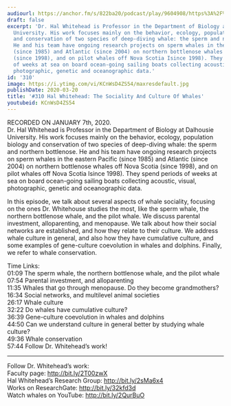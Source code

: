 ```yaml
---
audiourl: https://anchor.fm/s/822ba20/podcast/play/9604908/https%3A%2F%2Fd3ctxlq1ktw2nl.cloudfront.net%2Fproduction%2F2020-0-10%2F42869622-44100-2-e3c075a973407.m4a
draft: false
excerpt: 'Dr. Hal Whitehead is Professor in the Department of Biology at Dalhousie
  University. His work focuses mainly on the behavior, ecology, population biology
  and conservation of two species of deep-diving whale: the sperm and northern bottlenose.
  He and his team have ongoing research projects on sperm whales in the eastern Pacific
  (since 1985) and Atlantic (since 2004) on northern bottlenose whales off Nova Scotia
  (since 1998), and on pilot whales off Nova Scotia Isince 1998). They spend periods
  of weeks at sea on board ocean-going sailing boats collecting acoustic, visual,
  photographic, genetic and oceanographic data.'
id: '310'
image: https://i.ytimg.com/vi/KCnWsD4ZS54/maxresdefault.jpg
publishDate: 2020-03-20
title: '#310 Hal Whitehead: The Sociality And Culture Of Whales'
youtubeid: KCnWsD4ZS54
---
```

<div class="timelinks">

RECORDED ON JANUARY 7th, 2020.  
Dr. Hal Whitehead is Professor in the Department of Biology at Dalhousie University. His work focuses mainly on the behavior, ecology, population biology and conservation of two species of deep-diving whale: the sperm and northern bottlenose. He and his team have ongoing research projects on sperm whales in the eastern Pacific (since 1985) and Atlantic (since 2004) on northern bottlenose whales off Nova Scotia (since 1998), and on pilot whales off Nova Scotia Isince 1998). They spend periods of weeks at sea on board ocean-going sailing boats collecting acoustic, visual, photographic, genetic and oceanographic data.

In this episode, we talk about several aspects of whale sociality, focusing on the ones Dr. Whitehouse studies the most, like the sperm whale, the northern bottlenose whale, and the pilot whale. We discuss parental investment, alloparenting, and menopause. We talk about how their social networks are established, and how they relate to their culture. We address whale culture in general, and also how they have cumulative culture, and some examples of gene-culture coevolution in whales and dolphins. Finally, we refer to whale conservation.

Time Links:  
<time>01:09</time> The sperm whale, the northern bottlenose whale, and the pilot whale  
<time>07:54</time> Parental investment, and alloparenting  
<time>11:35</time> Whales that go through menopause. Do they become grandmothers?  
<time>16:34</time> Social networks, and multilevel animal societies  
<time>26:17</time> Whale culture   
<time>32:22</time> Do whales have cumulative culture?  
<time>36:39</time> Gene-culture coevolution in whales and dolphins  
<time>44:50</time> Can we understand culture in general better by studying whale culture?   
<time>49:36</time> Whale conservation  
<time>57:44</time> Follow Dr. Whitehead’s work!

---

Follow Dr. Whitehead’s work:  
Faculty page: http://bit.ly/2T00zwX  
Hal Whitehead’s Research Group: http://bit.ly/2sMa6x4  
Works on ResearchGate: http://bit.ly/32kfd3d  
Watch whales on YouTube: http://bit.ly/2QurBuO
</div>

